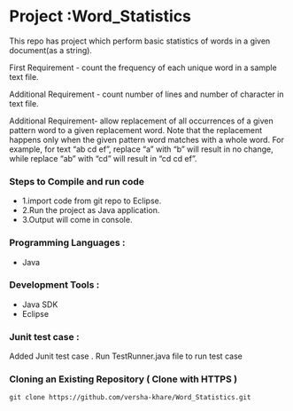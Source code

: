 

# Project :Word_Statistics
This repo has project which perform basic statistics of words in a given document(as a string).

First Requirement -  count the frequency of each unique word in a sample text file.

Additional Requirement - count number of lines and number of character in text file.

Additional Requirement- allow replacement of all occurrences of a given pattern word to a given replacement word. Note that the replacement happens only when the given pattern word matches with a whole word. For example, for text “ab cd ef”, replace “a” with “b” will result in no change, while replace “ab” with “cd” will result in “cd cd ef”.


### Steps to Compile and run code
* 1.import code from git repo to Eclipse.
* 2.Run the project as Java application.
* 3.Output will come in console.


### Programming Languages :

* Java

### Development Tools :

* Java SDK
* Eclipse

### Junit test case :
Added Junit test case . Run TestRunner.java file to run test case

### Cloning an Existing Repository ( Clone with HTTPS )

```
git clone https://github.com/versha-khare/Word_Statistics.git
```

